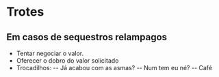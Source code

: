 
# Trotes 
## Em casos de sequestros relampagos

- Tentar negociar o valor.
- Oferecer o dobro do valor solicitado
- Trocadilhos:
-- Já acabou com as asmas?
-- Num tem eu né?
-- Café
